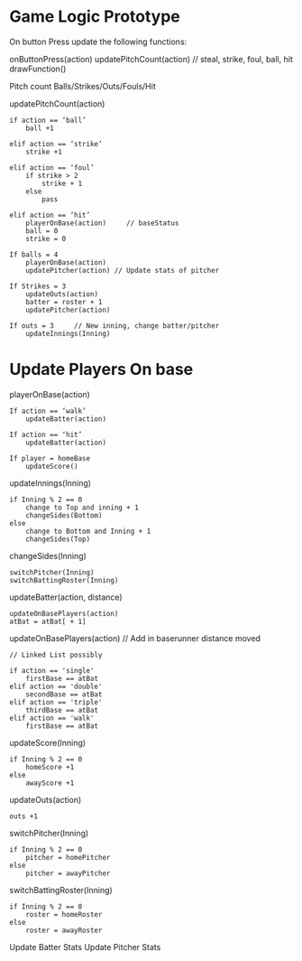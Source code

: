 #  Game Logic Prototype

On button Press update the following functions:

onButtonPress(action)
    updatePitchCount(action)     // steal, strike, foul, ball, hit
    drawFunction()


Pitch count Balls/Strikes/Outs/Fouls/Hit

updatePitchCount(action)

    if action == ‘ball’
        ball +1

    elif action == ‘strike’
        strike +1

    elif action == ‘foul’
        if strike > 2
            strike + 1
        else
            pass

    elif action == ‘hit’
        playerOnBase(action)     // baseStatus
        ball = 0
        strike = 0

    If balls = 4
        playerOnBase(action)
        updatePitcher(action) // Update stats of pitcher

    If Strikes = 3
        updateOuts(action)
        batter = roster + 1
        updatePitcher(action)

    If outs = 3     // New inning, change batter/pitcher
        updateInnings(Inning)

# Update Players On base

playerOnBase(action)

    If action == ‘walk’
        updateBatter(action)

    If action == ‘hit’
        updateBatter(action)

    If player = homeBase
        updateScore()


updateInnings(Inning)


    if Inning % 2 == 0
        change to Top and inning + 1
        changeSides(Bottom)
    else
        change to Bottom and Inning + 1
        changeSides(Top)

    
changeSides(Inning)

    switchPitcher(Inning)
    switchBattingRoster(Inning)

updateBatter(action, distance)
    
    updateOnBasePlayers(action)
    atBat = atBat[ + 1]
    
updateOnBasePlayers(action) // Add in baserunner distance moved
    
    // Linked List possibly
    
    if action == 'single'
        firstBase == atBat
    elif action == 'double'
        secondBase == atBat
    elif action == 'triple'
        thirdBase == atBat
    elif action == 'walk'
        firstBase == atBat
        

updateScore(Inning)

    if Inning % 2 == 0
        homeScore +1
    else
        awayScore +1
        
updateOuts(action)

    outs +1
    
switchPitcher(Inning)

    if Inning % 2 == 0
        pitcher = homePitcher
    else
        pitcher = awayPitcher
        
switchBattingRoster(Inning)

    if Inning % 2 == 0
        roster = homeRoster
    else
        roster = awayRoster
    


Update Batter Stats
Update Pitcher Stats

